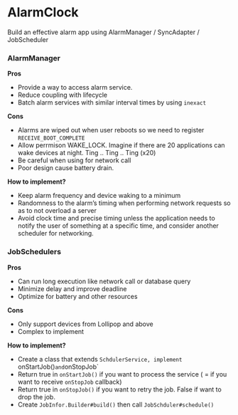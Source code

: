 # AlarmClock
Build an effective alarm app using AlarmManager / SyncAdapter / JobScheduler

### AlarmManager

**Pros**
- Provide a way to access alarm service.
- Reduce coupling with lifecycle
- Batch alarm services with similar interval times by using `inexact`

**Cons**
- Alarms are wiped out when user reboots so we need to register `RECEIVE_BOOT_COMPLETE` 
- Allow perrmison WAKE_LOCK. Imagine if there are 20 applications can wake devices at night. Ting .. Ting .. Ting (x20)
- Be careful when using for network call
- Poor design cause battery drain.

**How to implement?**
- Keep alarm frequency and device waking to a minimum
- Randomness to the alarm’s timing when performing network requests so as to not overload a server
- Avoid clock time and precise timing unless the application needs to notify the user of something at a specific time, and consider another scheduler for networking.

### JobSchedulers

**Pros**
- Can run long execution like network call or database query
- Minimize delay and improve deadline
- Optimize for battery and other resources

**Cons**
- Only support devices from Lollipop and above
- Complex to implement

**How to implement?**
- Create a class that extends `SchdulerService, implement `onStartJob()` and `onStopJob`
- Return true in `onStartJob()` if you want to process the service ( = if you want to receive `onStopJob` callback)
- Return true in `onStopJob()` if you want to retry the job. False if want to drop the job.
- Create `JobInfor.Builder#build()` then call `JobSchduler#schedule()`



